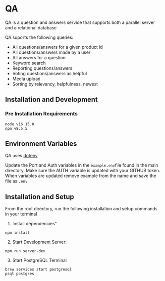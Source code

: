 # QA

QA is a question and answers service that supports both a parallel server and a relational database

QA suports the following queries:

- All questions/answers for a given product id
- All questions/answers made by a user
- All answers for a question
- Keyword search
- Reporting questions/answers
- Voting questions/answers as helpful
- Media upload
- Sorting by relevancy, helpfulness, newest


## Installation and Development

### Pre Installation Requirements
```
node v16.15.0
npm v8.5.5
```
## Environment Variables

QA uses [dotenv](https://www.npmjs.com/package/dotenv)

Update the Port and Auth variables in the `example.env`file found in the main directory. Make sure the AUTH variable is updated with your GITHUB token. When variables are updated remove example from the name and save the file as `.env`

## Installation and Setup

From the root directory, run the following installation and setup commands in your terminal
1. Install dependencies"
  ```
  npm install
  ```
2. Start Development Server:
  ```
  npm run server-dev
  ```
3. Start PostgreSQL Terminal
  ```
  brew services start postgresql
  psql postgres
  ```
